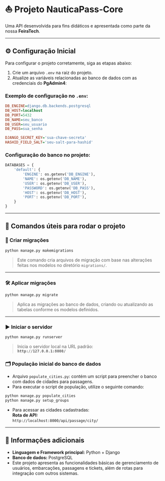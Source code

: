 # ⛵ Projeto NauticaPass-Core

Uma API desenvolvida para fins didáticos e apresentada como parte da nossa **FeiraTech**.

---

## ⚙️ Configuração Inicial

Para configurar o projeto corretamente, siga as etapas abaixo:

1. Crie um arquivo `.env` na raiz do projeto.
2. Atualize as variáveis relacionadas ao banco de dados com as credenciais do **PgAdmin4**:

### Exemplo de configuração no `.env`:
```ini
DB_ENGINE=django.db.backends.postgresql
DB_HOST=localhost
DB_PORT=5432
DB_NAME=seu_banco
DB_USER=seu_usuario
DB_PASS=sua_senha

DJANGO_SECRET_KEY='sua-chave-secreta'
HASHID_FIELD_SALT='seu-salt-para-hashid'
```

### Configuração do banco no projeto:
```python
DATABASES = {
    'default': {
        'ENGINE': os.getenv('DB_ENGINE'),
        'NAME': os.getenv('DB_NAME'),
        'USER': os.getenv('DB_USER'),
        'PASSWORD': os.getenv('DB_PASS'),
        'HOST': os.getenv('DB_HOST'),
        'PORT': os.getenv('DB_PORT'),
    }
}
```

---

## 🚀 Comandos úteis para rodar o projeto

### 🔧 Criar migrações
```bash
python manage.py makemigrations
```
> Este comando cria arquivos de migração com base nas alterações feitas nos modelos no diretório `migrations/`.

---

### 🛠 Aplicar migrações
```bash
python manage.py migrate
```
> Aplica as migrações ao banco de dados, criando ou atualizando as tabelas conforme os modelos definidos.

---

### ▶️ Iniciar o servidor
```bash
python manage.py runserver
```
> Inicia o servidor local na URL padrão:  
> **`http://127.0.0.1:8000/`**

### 🗂 População inicial do banco de dados
- Arquivo `populate_cities.py`: contém um script para preencher o banco com dados de cidades para passagens.
- Para executar o script de população, utilize o seguinte comando:
```bash
python manage.py populate_cities 
python manage.py setup_groups

```
- Para acessar as cidades cadastradas:  
  **Rota de API:**  
  `http://localhost:8000/api/passage/city/`

---

## 📄 Informações adicionais
- **Linguagem e Framework principal:** Python + Django
- **Banco de dados:** PostgreSQL
- Este projeto apresenta as funcionalidades básicas de gerenciamento de usuários, embarcações, passagens e tickets, além de rotas para integração com outros sistemas.

